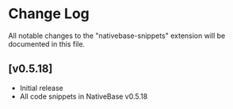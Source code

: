 # Change Log
All notable changes to the "nativebase-snippets" extension will be documented in this file.

## [v0.5.18]
- Initial release
- All code snippets in NativeBase v0.5.18